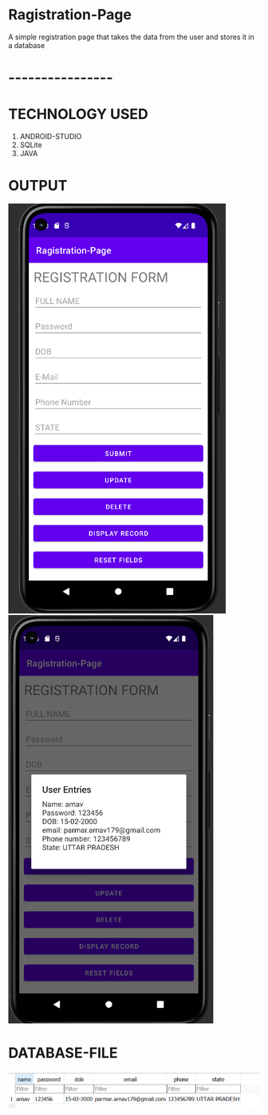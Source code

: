 # Ragistration-Page
A simple registration page that takes the data from the user and stores it in a database
# ----------------
# TECHNOLOGY USED
1. ANDROID-STUDIO
2. SQLite
3. JAVA

# OUTPUT
![](output-screenshots/homepage.png)
![](output-screenshots/output_new.png)
# DATABASE-FILE
![](output-screenshots/database.png)
